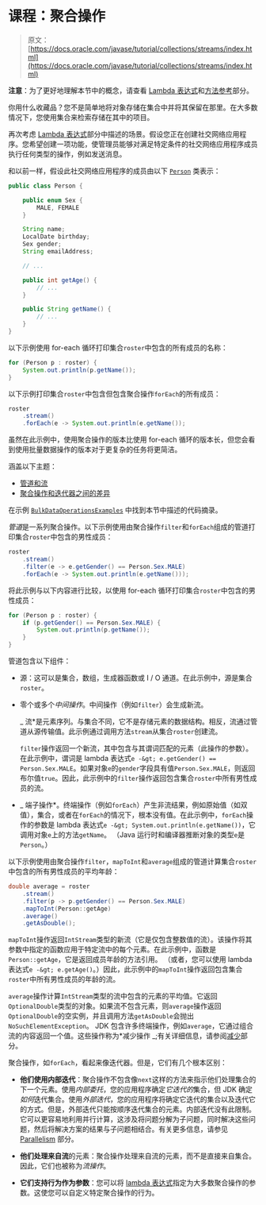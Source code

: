 # 课程：聚合操作

> 原文： [https://docs.oracle.com/javase/tutorial/collections/streams/index.html](https://docs.oracle.com/javase/tutorial/collections/streams/index.html)

**注意**：为了更好地理解本节中的概念，请查看 [Lambda 表达式](../../java/javaOO/lambdaexpressions.html)和[方法参考](../../java/javaOO/methodreferences.html)部分。

你用什么收藏品？您不是简单地将对象存储在集合中并将其保留在那里。在大多数情况下，您使用集合来检索存储在其中的项目。

再次考虑 [Lambda 表达式](../../java/javaOO/lambdaexpressions.html)部分中描述的场景。假设您正在创建社交网络应用程序。您希望创建一项功能，使管理员能够对满足特定条件的社交网络应用程序成员执行任何类型的操作，例如发送消息。

和以前一样，假设此社交网络应用程序的成员由以下 [`Person`](examples/Person.java) 类表示：

```java
public class Person {

    public enum Sex {
        MALE, FEMALE
    }

    String name;
    LocalDate birthday;
    Sex gender;
    String emailAddress;

    // ...

    public int getAge() {
        // ...
    }

    public String getName() {
        // ...
    }
}
```

以下示例使用 for-each 循环打印集合`roster`中包含的所有成员的名称：

```java
for (Person p : roster) {
    System.out.println(p.getName());
}
```

以下示例打印集合`roster`中包含但包含聚合操作`forEach`的所有成员：

```java
roster
    .stream()
    .forEach(e -> System.out.println(e.getName());
```

虽然在此示例中，使用聚合操作的版本比使用 for-each 循环的版本长，但您会看到使用批量数据操作的版本对于更复杂的任务将更简洁。

涵盖以下主题：

*   [管道和流](#pipelines)
*   [聚合操作和迭代器之间的差异](#differences)

在示例 [`BulkDataOperationsExamples`](examples/BulkDataOperationsExamples.java) 中找到本节中描述的代码摘录。

*管道*是一系列聚合操作。以下示例使用由聚合操作`filter`和`forEach`组成的管道打印集合`roster`中包含的男性成员：

```java
roster
    .stream()
    .filter(e -> e.getGender() == Person.Sex.MALE)
    .forEach(e -> System.out.println(e.getName()));
```

将此示例与以下内容进行比较，以使用 for-each 循环打印集合`roster`中包含的男性成员：

```java
for (Person p : roster) {
    if (p.getGender() == Person.Sex.MALE) {
        System.out.println(p.getName());
    }
}
```

管道包含以下组件：

*   源：这可以是集合，数组，生成器函数或 I / O 通道。在此示例中，源是集合`roster`。

*   零个或多个*中间操作*。中间操作（例如`filter`）会生成新流。

    _ 流*是元素序列。与集合不同，它不是存储元素的数据结构。相反，流通过管道从源传输值。此示例通过调用方法`stream`从集合`roster`创建流。

    `filter`操作返回一个新流，其中包含与其谓词匹配的元素（此操作的参数）。在此示例中，谓词是 lambda 表达式`e -&gt; e.getGender() == Person.Sex.MALE`。如果对象`e`的`gender`字段具有值`Person.Sex.MALE`，则返回布尔值`true`。因此，此示例中的`filter`操作返回包含集合`roster`中所有男性成员的流。

*   _ 端子操作*。终端操作（例如`forEach`）产生非流结果，例如原始值（如双值），集合，或者在`forEach`的情况下，根本没有值。在此示例中，`forEach`操作的参数是 lambda 表达式`e -&gt; System.out.println(e.getName())`，它调用对象`e`上的方法`getName`。 （Java 运行时和编译器推断对象的类型`e`是`Person`。）

以下示例使用由聚合操作`filter`，`mapToInt`和`average`组成的管道计算集合`roster`中包含的所有男性成员的平均年龄：

```java
double average = roster
    .stream()
    .filter(p -> p.getGender() == Person.Sex.MALE)
    .mapToInt(Person::getAge)
    .average()
    .getAsDouble();
```

`mapToInt`操作返回`IntStream`类型的新流（它是仅包含整数值的流）。该操作将其参数中指定的函数应用于特定流中的每个元素。在此示例中，函数是`Person::getAge`，它是返回成员年龄的方法引用。 （或者，您可以使用 lambda 表达式`e -&gt; e.getAge()`。）因此，此示例中的`mapToInt`操作返回包含集合`roster`中所有男性成员的年龄的流。

`average`操作计算`IntStream`类型的流中包含的元素的平均值。它返回`OptionalDouble`类型的对象。如果流不包含元素，则`average`操作返回`OptionalDouble`的空实例，并且调用方法`getAsDouble`会抛出`NoSuchElementException`。 JDK 包含许多终端操作，例如`average`，它通过组合流的内容返回一个值。这些操作称为*减少操作 _;有关详细信息，请参阅[减少](../../collections/streams/reduction.html)部分。

聚合操作，如`forEach`，看起来像迭代器。但是，它们有几个根本区别：

*   **他们使用内部迭代**：聚合操作不包含像`next`这样的方法来指示他们处理集合的下一个元素。使用*内部委托*，您的应用程序确定*它迭代的*集合，但 JDK 确定*如何*迭代集合。使用*外部迭代*，您的应用程序将确定它迭代的集合以及迭代它的方式。但是，外部迭代只能按顺序迭代集合的元素。内部迭代没有此限制。它可以更容易地利用并行计算，这涉及将问题分解为子问题，同时解决这些问题，然后将解决方案的结果与子问题相结合。有关更多信息，请参见 [Parallelism](../../collections/streams/parallelism.html) 部分。

*   **他们处理来自流**的元素：聚合操作处理来自流的元素，而不是直接来自集合。因此，它们也被称为*流操作*。

*   **它们支持行为作为参数**：您可以将 [lambda 表达式](../../java/javaOO/lambdaexpressions.html)指定为大多数聚合操作的参数。这使您可以自定义特定聚合操作的行为。